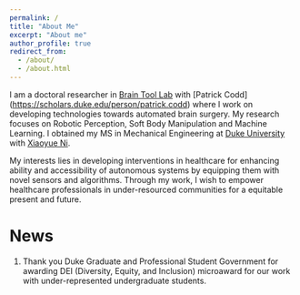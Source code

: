 ```yaml
---
permalink: /
title: "About Me"
excerpt: "About me"
author_profile: true
redirect_from: 
  - /about/
  - /about.html
---
```


I am a doctoral researcher in [Brain Tool Lab](https://www.braintoollab.com/) with [Patrick Codd] (https://scholars.duke.edu/person/patrick.codd)  where I work on developing technologies towards automated brain surgery. My research focuses on Robotic Perception, Soft Body Manipulation and Machine Learning. I obtained my MS in Mechanical Engineering at [Duke University](https://duke.edu/) with [Xiaoyue Ni](http://ni.pratt.duke.edu/).

My interests lies in developing interventions in healthcare for enhancing ability and accessibility of autonomous systems by equipping them with novel sensors and algorithms. Through my work, I wish to empower healthcare professionals in under-resourced communities for a equitable present and future.  

News
======
1. Thank you Duke Graduate and Professional Student Government for awarding DEI (Diversity, Equity, and Inclusion) microaward for our work with under-represented undergraduate students. 
